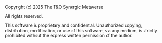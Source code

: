 Copyright (c) 2025 The T&O Synergic Metaverse

All rights reserved.

This software is proprietary and confidential. Unauthorized copying, distribution, modification,
or use of this software, via any medium, is strictly prohibited without the express written
permission of the author.